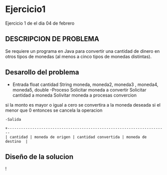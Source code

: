 # Ejercicio1
Ejercicio 1 de el dia 04 de febrero
## DESCRIPCION DE PROBLEMA
Se requiere un programa en Java para convertir una cantidad de dinero en otros tipos de monedas (al menos a cinco tipos de monedas distintas). 
## Desarollo del problema
- Entrada
float cantidad
String moneda, moneda2, moneda3 , moneda4, moneda5,
double
-Proceso 
Solicitar moneda a convertir
Solicitar cantidad a moneda
Solivitar moneda a procesas convercion

si la monto es mayor o igual a cero se convertira a la moneda deseada
si el menor que 0 entonces se cancela la operacion
~~~
-Salida

+-----------------------------------------------------------------------
| cantidad | moneda de origen | cantidad convertida | moneda de destino  |
~~~
##  Diseño de la solucion 
!
